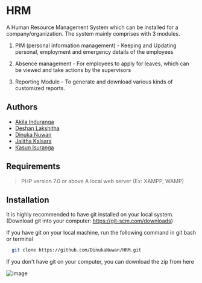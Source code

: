 # HRM

A Human Resource Management System which can be installed for a company/organization. The system mainly comprises with 3 modules.

1) PIM (personal information management) - Keeping and Updating personal, employment and emergency details of the employees

2) Absence management - For employees to apply for leaves, which can be viewed and take actions by the supervisors 

3) Reporting Module - To generate and download various kinds of customized reports.






## Authors

- [Akila Induranga](https://www.github.com/akila99g)
- [Deshan Lakshitha](https://www.github.com/Deshan-Lakshitha)
- [Dinuka Nuwan](https://www.github.com/DinukaNuwan)
- [Jalitha Kalsara](https://www.github.com/Jalitha99)
- [Kasun Isuranga](https://www.github.com/KasunIs)



## Requirements

>PHP version 7.0 or above
>A local web server (Ex: XAMPP, WAMP)

## Installation

It is highly recommended to have git installed on your local system.
(Download git into your computer: https://git-scm.com/downloads)

If you have git on your local machine, run the following command in git bash or terminal
```bash
  git clone https://github.com/DinukaNuwan/HRM.git
```

If you don't have git on your computer, you can download the zip from here

![image](https://user-images.githubusercontent.com/91815484/179355451-c78877b6-9754-4bd8-8faa-54c889ad0772.png)
